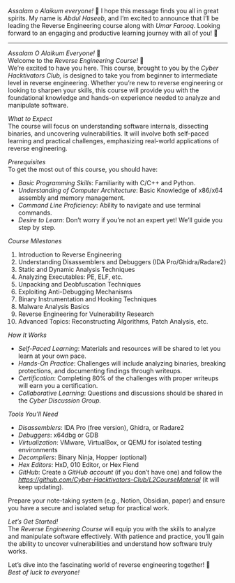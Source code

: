 *Assalam o Alaikum everyone!* 👋
I hope this message finds you all in great spirits. My name is *Abdul Haseeb*, and I’m excited to announce that I’ll be leading the Reverse Engineering course along with *Umar Farooq*. Looking forward to an engaging and productive learning journey with all of you! 🚀

--------

*Assalam O Alaikum Everyone!* 👋  
Welcome to the *Reverse Engineering Course!* 🎉  
We’re excited to have you here. This course, brought to you by the *Cyber Hacktivators Club,* is designed to take you from beginner to intermediate level in reverse engineering. Whether you’re new to reverse engineering or looking to sharpen your skills, this course will provide you with the foundational knowledge and hands-on experience needed to analyze and manipulate software.  

*What to Expect*  
The course will focus on understanding software internals, dissecting binaries, and uncovering vulnerabilities. It will involve both self-paced learning and practical challenges, emphasizing real-world applications of reverse engineering.  

*Prerequisites*  
To get the most out of this course, you should have:  
- _Basic Programming Skills_: Familiarity with C/C++ and Python.  
- _Understanding of Computer Architecture_: Basic Knowledge of x86/x64 assembly and memory management.  
- _Command Line Proficiency_: Ability to navigate and use terminal commands.  
- _Desire to Learn_: Don’t worry if you’re not an expert yet! We’ll guide you step by step.  

*Course Milestones*  
1. Introduction to Reverse Engineering  
2. Understanding Disassemblers and Debuggers (IDA Pro/Ghidra/Radare2)  
3. Static and Dynamic Analysis Techniques  
4. Analyzing Executables: PE, ELF, etc.  
5. Unpacking and Deobfuscation Techniques  
6. Exploiting Anti-Debugging Mechanisms  
7. Binary Instrumentation and Hooking Techniques  
8. Malware Analysis Basics  
9. Reverse Engineering for Vulnerability Research  
10. Advanced Topics: Reconstructing Algorithms, Patch Analysis, etc.  

*How It Works*  
- *Self-Paced Learning*: Materials and resources will be shared to let you learn at your own pace.  
- *Hands-On Practice*: Challenges will include analyzing binaries, breaking protections, and documenting findings through writeups.  
- *Certification*: Completing 80% of the challenges with proper writeups will earn you a certification.  
- *Collaborative Learning*: Questions and discussions should be shared in the *Cyber Discussion Group.*  

*Tools You’ll Need*  
- *Disassemblers*: IDA Pro (free version), Ghidra, or Radare2  
- *Debuggers*: x64dbg or GDB  
- *Virtualization*: VMware, VirtualBox, or QEMU for isolated testing environments  
- *Decompilers*: Binary Ninja, Hopper (optional)  
- *Hex Editors*: HxD, 010 Editor, or Hex Fiend  
- *GitHub*: Create a *GitHub account* (if you don’t have one) and follow the _https://github.com/Cyber-Hacktivators-Club/L2CourseMaterial_ (it will keep updating).

Prepare your note-taking system (e.g., Notion, Obsidian, paper) and ensure you have a secure and isolated setup for practical work.  

*Let’s Get Started!*  
The *Reverse Engineering Course* will equip you with the skills to analyze and manipulate software effectively. With patience and practice, you’ll gain the ability to uncover vulnerabilities and understand how software truly works.  

Let’s dive into the fascinating world of reverse engineering together! 🚀  
*Best of luck to everyone!*  